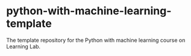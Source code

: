 # python-with-machine-learning-template
The template repository for the Python with machine learning course on Learning Lab.
